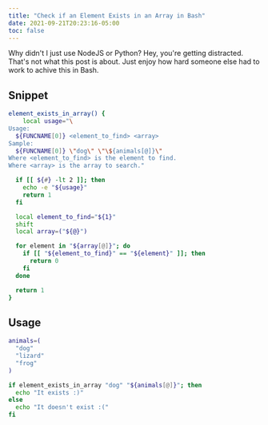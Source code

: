 ```yaml
---
title: "Check if an Element Exists in an Array in Bash"
date: 2021-09-21T20:23:16-05:00
toc: false
---
```


Why didn't I just use NodeJS or Python? Hey, you're getting distracted. That's not what this post is about. Just enjoy how hard someone else had to work to achive this in Bash.

<!--more-->

## Snippet

```sh
element_exists_in_array() {
    local usage="\
Usage:
  ${FUNCNAME[0]} <element_to_find> <array>
Sample:
  ${FUNCNAME[0]} \"dog\" \"\${animals[@]}\"
Where <element_to_find> is the element to find.
Where <array> is the array to search."

  if [[ ${#} -lt 2 ]]; then
    echo -e "${usage}"
    return 1
  fi

  local element_to_find="${1}"
  shift
  local array=("${@}")

  for element in "${array[@]}"; do
    if [[ "${element_to_find}" == "${element}" ]]; then
      return 0
    fi
  done

  return 1
}
```

## Usage

```sh
animals=(
  "dog"
  "lizard"
  "frog"
)

if element_exists_in_array "dog" "${animals[@]}"; then
  echo "It exists :)"
else
  echo "It doesn't exist :("
fi
```
